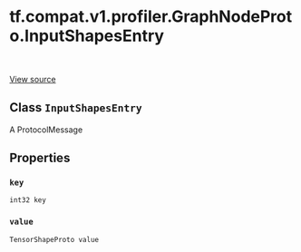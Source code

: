 <div itemscope itemtype="http://developers.google.com/ReferenceObject">
<meta itemprop="name" content="tf.compat.v1.profiler.GraphNodeProto.InputShapesEntry" />
<meta itemprop="path" content="Stable" />
<meta itemprop="property" content="key"/>
<meta itemprop="property" content="value"/>
</div>

# tf.compat.v1.profiler.GraphNodeProto.InputShapesEntry

<!-- Insert buttons and diff -->

<table class="tfo-notebook-buttons tfo-api" align="left">
</table>

<a target="_blank" href="/code/stable/tensorflow/core/profiler/tfprof_output.proto">View source</a>



## Class `InputShapesEntry`

A ProtocolMessage



<!-- Placeholder for "Used in" -->


## Properties

<h3 id="key"><code>key</code></h3>

`int32 key`


<h3 id="value"><code>value</code></h3>

`TensorShapeProto value`






